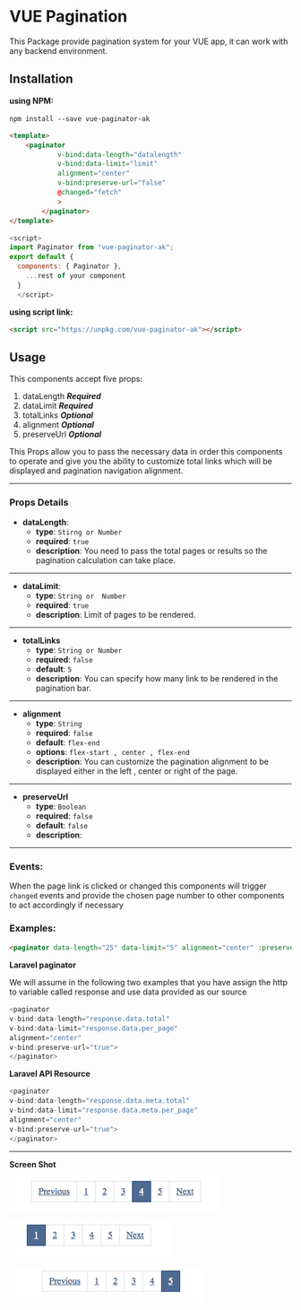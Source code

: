 # VUE Pagination

This Package provide pagination system for your VUE app, it can work with any backend environment.
 
## Installation

**using NPM:**

`npm install --save vue-paginator-ak`

```html
<template>
	<paginator
			v-bind:data-length="datalength"
			v-bind:data-limit="limit"
			alignment="center"
			v-bind:preserve-url="false"
			@changed="fetch"
			>
		</paginator>
</template>
```

```javascript
<script>
import Paginator from "vue-paginator-ak";
export default {
  components: { Paginator },
	...rest of your component
  }
  </script>
```

**using script link:**

```html
<script src="https://unpkg.com/vue-paginator-ak"></script>
```

## Usage

This components accept five props:

1. dataLength ***Required***
2. dataLimit ***Required***
3. totalLinks ***Optional*** 
4. alignment ***Optional*** 
5. preserveUrl ***Optional***

This Props allow you to pass the necessary data in order this components to operate and give you the ability to customize total links which will be displayed and pagination navigation alignment.

---
### Props Details 

- **dataLength**: 
  - **type**: `Stirng or Number`
  - **required**: `true`
  - **description**: You need to pass the total pages or results so the pagination calculation can take place. 
---
- **dataLimit**: 
  - **type**: `String or  Number`
  - **required**: `true`
  - **description**: Limit of pages to be rendered. 
---
- **totalLinks**
  - **type**: `String or Number`
  - **required**: `false`
  - **default**: `5`
  - **description**: You can specify how many link to be rendered in the pagination bar.
---
- **alignment**
  - **type**: `String`
  - **required**: `false`
  - **default**: `flex-end`
  - **options**: `flex-start , center , flex-end`
  - **description**: You can customize the pagination alignment to be displayed either in the left , center or right of the page. 
 ---
- **preserveUrl**
  - **type**: `Boolean`
  - **required**: `false`
  - **default**: `false`
  - **description**:

---

### Events:

When the page link is clicked or changed this components will trigger ``changed`` events and provide the chosen page number to other components to act accordingly if necessary


### Examples:


```html
<paginator data-length="25" data-limit="5" alignment="center" :preserve-url="true"></paginator>
```


**Laravel paginator**

We will assume in the following two examples that you have assign the http to variable called response and use data provided as our source


 ```javascript
<paginator
 v-bind:data-length="response.data.total" 
 v-bind:data-limit="response.data.per_page" 
 alignment="center" 
 v-bind:preserve-url="true">
 </paginator>
```
 
 **Laravel API Resource**

 ```javascript
<paginator
 v-bind:data-length="response.data.meta.total" 
 v-bind:data-limit="response.data.meta.per_page" 
 alignment="center" 
 v-bind:preserve-url="true">
 </paginator>
```
 ---

 **Screen Shot**


![Screen Shot 1](src/screenshots/ScreenShot-1.png)


![Screen Shot 2](src/screenshots/ScreenShot-2.png)

![Screen Shot 3](src/screenshots/ScreenShot-3.png)